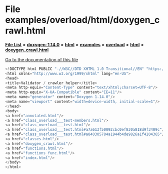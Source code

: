 

# File examples/overload/html/doxygen\_crawl.html

[**File List**](files.md) **>** [**doxygen-1.14.0**](dir_9d5bad020669189c90cda983471be5d0.md) **>** [**html**](dir_05d1fd8a7cdd04f638f8b23196de02e2.md) **>** [**examples**](dir_aa52e73a32d193037813a53dcfe817b6.md) **>** [**overload**](dir_1a39e7c76bd6ede20f2278ff59012e1a.md) **>** [**html**](dir_a784e79086e1d05cd7658be371725f76.md) **>** [**doxygen\_crawl.html**](examples_2overload_2html_2doxygen__crawl_8html.md)

[Go to the documentation of this file](examples_2overload_2html_2doxygen__crawl_8html.md)


```C++
<!DOCTYPE html PUBLIC "-//W3C//DTD XHTML 1.0 Transitional//EN" "https://www.w3.org/TR/xhtml1/DTD/xhtml1-transitional.dtd">
<html xmlns="http://www.w3.org/1999/xhtml" lang="en-US">
<head>
<title>Validator / crawler helper</title>
<meta http-equiv="Content-Type" content="text/xhtml;charset=UTF-8"/>
<meta http-equiv="X-UA-Compatible" content="IE=11"/>
<meta name="generator" content="Doxygen 1.14.0"/>
<meta name="viewport" content="width=device-width, initial-scale=1"/>
</head>
<body>
<a href="annotated.html"/>
<a href="class_overload___test-members.html"/>
<a href="class_overload___test.html"/>
<a href="class_overload___test.html#a7a613f50092cbc0ef830a818d9f3409c"/>
<a href="class_overload___test.html#a840305784a1944b4de9826a1f4204365"/>
<a href="classes.html"/>
<a href="doxygen_crawl.html"/>
<a href="functions.html"/>
<a href="functions_func.html"/>
<a href="index.html"/>
</body>
</html>
```


